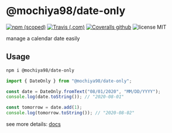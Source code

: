 # @mochiya98/date-only

[![npm (scoped)](https://img.shields.io/npm/v/@mochiya98/date-only?style=flat-square)](https://www.npmjs.com/package/@mochiya98/date-only) [![Travis (.com)](https://img.shields.io/travis/com/mochiya98/date-only?style=flat-square)](https://travis-ci.com/github/mochiya98/date-only) [![Coveralls github](https://img.shields.io/coveralls/github/mochiya98/date-only?style=flat-square)](https://coveralls.io/github/mochiya98/date-only) ![license MIT](https://img.shields.io/badge/license-MIT-green.svg?style=flat-square)

manage a calendar date easily

## Usage

```bash
npm i @mochiya98/date-only
```

```ts
import { DateOnly } from "@mochiya98/date-only";

const date = DateOnly.fromText("08/01/2020", "MM/DD/YYYY");
console.log(date.toString()); // "2020-08-01"

const tomorrow = date.add(1);
console.log(tomorrow.toString()); // "2020-08-02"
```

see more details: [docs](https://github.m98.be/date-only/)
